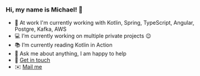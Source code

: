### Hi, my name is Michael! :wave:

- 🏢 At work I'm currently working with Kotlin, Spring, TypeScript, Angular, Postgre, Kafka, AWS
- 💻 I’m currently working on multiple private projects :wink:
- 📚 I’m currently reading Kotlin in Action
- 💬 Ask me about anything, I am happy to help
- :handshake: [Get in touch](https://www.linkedin.com/in/michaeleder-se) 
- :envelope: [Mail me](mailto:Michael.Eder@objectbay.com?subject=[GitHub]%20EnvyIT)   
 


